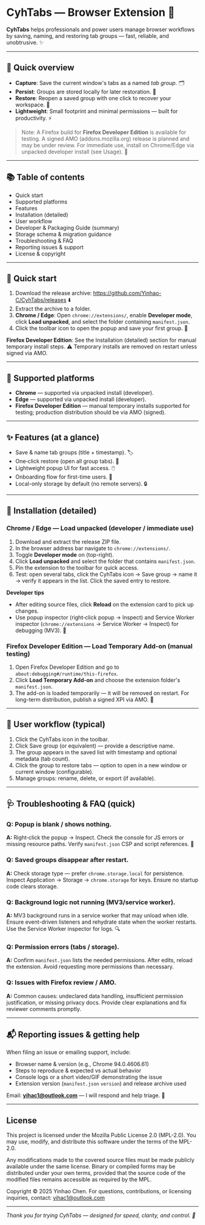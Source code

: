 # CyhTabs — Browser Extension 🧩



**CyhTabs** helps professionals and power users manage browser workflows by saving, naming, and restoring tab groups — fast, reliable, and unobtrusive. ✨

---

## 📌 Quick overview
- **Capture**: Save the current window's tabs as a named *tab group*. 🗂️
- **Persist**: Groups are stored locally for later restoration. 💾
- **Restore**: Reopen a saved group with one click to recover your workspace. 🔁
- **Lightweight**: Small footprint and minimal permissions — built for productivity. ⚡

> Note: A Firefox build for **Firefox Developer Edition** is available for testing. A signed AMO (addons.mozilla.org) release is planned and may be under review. For immediate use, install on Chrome/Edge via unpacked developer install (see Usage). 🔧

---

## 📚 Table of contents
- Quick start
- Supported platforms
- Features
- Installation (detailed)
- User workflow
- Developer & Packaging Guide (summary)
- Storage schema & migration guidance
- Troubleshooting & FAQ
- Reporting issues & support
- License & copyright

---

## 🚀 Quick start
1. Download the release archive: https://github.com/Yinhao-C/CyhTabs/releases ⬇️
2. Extract the archive to a folder.
3. **Chrome / Edge**: Open `chrome://extensions/`, enable **Developer mode**, click **Load unpacked**, and select the folder containing `manifest.json`.
4. Click the toolbar icon to open the popup and save your first group. 🎉

**Firefox Developer Edition**: See the Installation (detailed) section for manual temporary install steps. ⚠️ Temporary installs are removed on restart unless signed via AMO.

---

## 🔧 Supported platforms
- **Chrome** — supported via unpacked install (developer).
- **Edge** — supported via unpacked install (developer).
- **Firefox Developer Edition** — manual temporary installs supported for testing; production distribution should be via AMO (signed).

---

## ✨ Features (at a glance)
- Save & name tab groups (title + timestamp). 🏷️
- One‑click restore (open all group tabs). 🔁
- Lightweight popup UI for fast access. 🖱️
- Onboarding flow for first-time users. 🧭
- Local-only storage by default (no remote servers). 🔒

---

## 🔁 Installation (detailed)

### Chrome / Edge — Load unpacked (developer / immediate use)
1. Download and extract the release ZIP file.
2. In the browser address bar navigate to `chrome://extensions/`.
3. Toggle **Developer mode** on (top-right).
4. Click **Load unpacked** and select the folder that contains `manifest.json`.
5. Pin the extension to the toolbar for quick access.
6. Test: open several tabs, click the CyhTabs icon → Save group → name it → verify it appears in the list. Click the saved entry to restore.

**Developer tips**
- After editing source files, click **Reload** on the extension card to pick up changes.
- Use popup inspector (right‑click popup → Inspect) and Service Worker inspector (`chrome://extensions` → Service Worker → Inspect) for debugging (MV3). 🐛

### Firefox Developer Edition — Load Temporary Add-on (manual testing)
1. Open Firefox Developer Edition and go to `about:debugging#/runtime/this-firefox`.
2. Click **Load Temporary Add-on** and choose the extension folder's `manifest.json`.
3. The add-on is loaded temporarily — it will be removed on restart. For long-term distribution, publish a signed XPI via AMO. 🔐



---

## 🧭 User workflow (typical)
1. Click the CyhTabs icon in the toolbar.
2. Click Save group (or equivalent) — provide a descriptive name.
3. The group appears in the saved list with timestamp and optional metadata (tab count).
4. Click the group to restore tabs — option to open in a new window or current window (configurable).
5. Manage groups: rename, delete, or export (if available).

---




## 🩺 Troubleshooting & FAQ (quick)
### Q: Popup is blank / shows nothing.
**A:** Right‑click the popup → Inspect. Check the console for JS errors or missing resource paths. Verify `manifest.json` CSP and script references. 🧐

### Q: Saved groups disappear after restart.
**A:** Check storage type — prefer `chrome.storage.local` for persistence. Inspect Application → Storage → `chrome.storage` for keys. Ensure no startup code clears storage.

### Q: Background logic not running (MV3/service worker).
**A:** MV3 background runs in a service worker that may unload when idle. Ensure event-driven listeners and rehydrate state when the worker restarts. Use the Service Worker inspector for logs. 🔍

### Q: Permission errors (tabs / storage).
**A:** Confirm `manifest.json` lists the needed permissions. After edits, reload the extension. Avoid requesting more permissions than necessary.

### Q: Issues with Firefox review / AMO.
**A:** Common causes: undeclared data handling, insufficient permission justification, or missing privacy docs. Provide clear explanations and fix reviewer comments promptly.

---

## 📬 Reporting issues & getting help
When filing an issue or emailing support, include:
- Browser name & version (e.g., Chrome 94.0.4606.61)
- Steps to reproduce & expected vs actual behavior
- Console logs or a short video/GIF demonstrating the issue
- Extension version (`manifest.json` `version`) and release archive used

Email: **yihac1@outlook.com** — I will respond and help triage. 🙏

---

## License

This project is licensed under the Mozilla Public License 2.0 (MPL-2.0).
You may use, modify, and distribute this software under the terms of the MPL-2.0.

Any modifications made to the covered source files must be made publicly available under the same license.
Binary or compiled forms may be distributed under your own terms, provided that the source code of the modified files remains accessible as required by the MPL.

Copyright © 2025 Yinhao Chen.
For questions, contributions, or licensing inquiries, contact: yihac1@outlook.com

---

*Thank you for trying CyhTabs — designed for speed, clarity, and control. 🚀*
